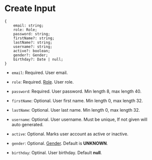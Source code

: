 # Create Input

```
{
    email: string;
    role: Role;
    password: string;
    firstName?: string;
    lastName?: string;
    username?: string;
    active?: boolean;
    gender?: Gender;
    birthday?: Date | null;
}
```

- `email`: Required. User email.

- `role`: Required. [Role](../models/role.md). User role.

- `password`: Required. User password. Min length 8, max length 40.

- `firstName`: Optional. User first name. Min length 0, max length 32.

- `lastName`: Optional. User last name. Min length 0, max length 32.

- `username`: Optional. User username. Must be unique, If not given will auto generated.

- `active`: Optional. Marks user account as active or inactive.

- `gender`: Optional. [Gender](../models/gender.md). Default is **UNKNOWN**.

- `birthday`: Optinal. User birthday. Default **null**.